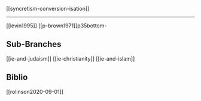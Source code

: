 [[syncretism-conversion-isation]]

---

[[levin1995]]
[[p-brown1971]]p35bottom-

## Sub-Branches
[[ie-and-judaism]]
[[ie-christianity]]
[[ie-and-islam]]


## Biblio
[[rolinson2020-09-01]]